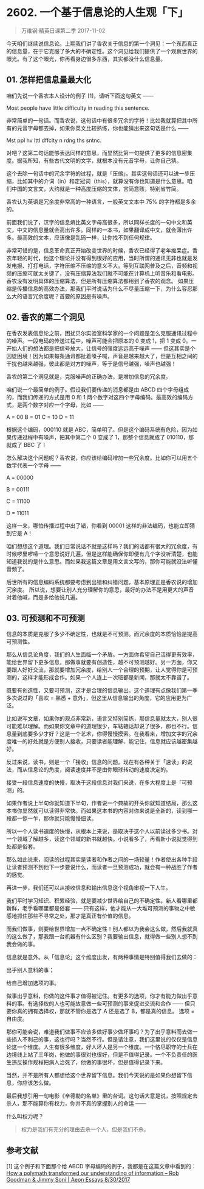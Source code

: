 # 2602. 一个基于信息论的人生观「下」
> 万维钢·精英日课第二季
2017-11-02

今天咱们继续说信息论。上期我们讲了香农关于信息的第一个洞见：一个东西真正的信息量，在于它克服了多大的不确定性。这个洞见给我们提供了一个观察世界的眼光。有了这个眼光，你再看身边很多东西，其实都没什么信息量。

## 01. 怎样把信息量最大化

咱们先说一个香农本人设计的例子 [1]，请听下面这句英文 —— 

Most people have little difficulty in reading this sentence.

非常简单的一句话。而香农说，这句话中有很多冗余的字符！比如我就算把其中所有的元音字母都去掉，如果你英文比较熟练，你也能猜出来这句话是什么 —— 

Mst ppl hv lttl dffclty n rdng ths sntnc.

对吧？这第二句话能够表达同样的意思，而显然比第一句提供了更多的信息密集度。据我所知，有些古代文明的文字，就根本没有元音字母，让你自己猜。

这个去除一句话中的冗余字符的过程，就是「压缩」。其实这句话还可以进一步压缩，比如其中的介词（in）和定冠词（this），就算没有你也知道是什么意思。咱们中国的文言文，大约就是一种高度压缩的文体，言简意赅，特别省竹简。

香农认为英语是冗余度非常高的一种语言，一般英文文本中 75% 的字符都是多余的。

前面我们说了，汉字的信息熵比英文字母高很多，所以同样长度的一句中文和英文，中文的信息量就会高出许多。同样的一本书，如果翻译成中文，就会薄出许多。最高效的文本，应该像是乱码一样，让你找不到任何规律。

非常可惜的是，信息革命真正开始改变世界的时候，香农已经得了老年痴呆症。香农年轻的时代，他这个理论并没有得到很好的应用，当时所谓的通讯无非也就是发发电报、打打电话，字符压缩不压缩的意义不大。等到互联网普及之后，音频和视频的压缩可就太关键了，没有压缩算法我们就不可能在计算机上听音乐和看电影。香农没有发明具体的压缩算法，但是所有压缩算法都用到了香农的观念。
如果压缩是传播信息的高效办法，那我们平时说话为什么不尽量压缩一下，为什么容忍那么大的语言冗余度呢？首要的原因是有噪声。 

## 02. 香农的第二个洞见

在香农发表信息论之前，困扰贝尔实验室科学家的一个问题是怎么克服通讯过程中的噪声。一段电码的传送过程中，噪声可能会把原本的 0 变成 1，把 1 变成 0。一开始人们的想法都是把信号放大，让信号的强度远远高于噪声 —— 但这其实是个囚徒困境！因为如果每条通讯都扯着嗓子喊，声音是越来越大了，但是互相之间的干扰也越来越强，彼此都是对方的噪声，等于是信号越强，噪声也越强！

香农的第二个洞见就是，克服噪声的正确办法，是增加信息的冗余度。

咱们说一个最简单的例子。假设我们要传递的消息都是由 ABCD 四个字母组成的，而我们传递的方式是用 0 和 1 两个数字对这四个字母编码。最高效的编码方式，是两个数字对应一个字母，比如 ——  

A = 00
B = 01
C = 10
D = 11

根据这个编码，000110 就是 ABC，简单明了。但是这个编码系统有危险，因为如果传递过程中有噪声，把其中第二个 0 变成了 1，那整个信息就成了 010110，那就成了 BBC 了！

怎么解决这个问题呢？香农说，你应该给编码增加一些冗余度。比如你可以用五个数字代表一个字母 ——  

A = 00000

B = 00111

C = 11100

D = 11011

这样一来，哪怕传播过程中出了错，你看到 00001 这样的非法编码，也能立即猜到它是 A！

咱们想想这个道理。我们日常说话不就是这样吗？我们的话都有很大的冗余度，有时候啰里啰嗦一个意思说好几遍，但是这样能确保你即便有几个字没听清楚，也能知道我说的是什么意思。而如果我这篇文章是用文言文写的，那你可能就没法听懂音频了。

后世所有的信息编码系统都要考虑到出错和纠错问题，基本原理正是香农说的增加冗余度。 所以说，想要让别人充分理解你的意思，最好的办法不是用更大的声音对着他喊，而是多给他说几遍。 

## 03. 可预测和不可预测

信息的本质是克服了多少不确定性，也就是不可预测。而冗余度的本质恰恰是提高可预测性。

那么从信息论角度，我们的人生面临一个矛盾。一方面你希望自己活得更有效率，能给世界留下更多信息，那做事就要有创造性，越不可预测越好。另一方面，你又要跟人好好交流，那就要增加冗余度，给别人一个合理的预期，让人觉得你是可预测的，这样才能形成合作。如果一个人连上一次班都是新闻，那就太不靠谱了。

既要有创造性，又要可预测，这才是合理的信息输出。这个道理有点像我们第一季多次说过的「喜欢 = 熟悉 + 意外」，但这里从信息输出的角度，它的应用更为广泛。

比如说写文章，如果你的观点非常新，语言又特别简练，那信息量就太大，别人很可能难以理解。而如果你文章中的道理很少，车轱辘话却说了很多，那也不行。信息量到底要多少才好？这是一个艺术，你得慢慢摸索。在我看来，增加文字的冗余度唯一的好处就是方便别人接收，只要读者能理解、能记住，信息就应该越密集越好。

反过来说，读书，则是一个「接收」信息的问题。现在有各种关于「速读」的说法，而从信息论的角度，阅读速度并不是由你眼球转动的速度决定的。

接受一段信息速度的快慢，取决于这段信息对我们来说，在多大程度上是「可预测」的。

如果作者说上半句你就知道下半句，作者说一个典故的开头你就知道结局，那么这本书你显然就可以读得非常快。而如果这本书的内容对你来说是全新的，读到哪一段都一惊一乍，那你就只能慢慢细读。

所以一个人读书速度的快慢，从根本上来说，是取决于这个人以前读过多少书。对一个领域了解越多，读这个领域的新书就越快。小说看多了，再看新小说就觉得到处都是俗套。

那么如此说来，阅读的过程其实是读者和作者之间的一场较量！作者使出各种手段让读者预测不到他下一步要说什么，而读者一旦预测成功，就会有一种战胜了作者的感觉。

再进一步，我们还可以从接收信息和输出信息这个视角审视一下人生。

我们平时学习知识、积累经验，就是要减少世界给自己的不确定性。新人看哪里都新鲜，老手看哪里都是俗套 —— 只有这样，他才能从一大堆可预测的事物之中敏感地抓住那些不寻常之处，那才是真正有价值的信息。

而我们做事，则要给世界增加一点不确定性！别人都以为我会这么做，然后我就真的这么做了，那我跟一台机器有什么区别？我要输出信息，就得做一些别人想不到我会做的事。

信息就是意外。从「信息论」这个维度出发，有两种事情是特别值得我们去做的：

出乎别人意料的事；

给自己增加选项的事。

做事出乎意料，你做的这件事才值得被记住。有更多的选项，你才有能力做出乎意料的事。有选择权的人也可能故意做一些可预测的事来促进交流和合作 —— 但只要你真的拥有选择权，那就不管你是选了 A 还是选了 B，都是真的信息。 选项 = 自由度。

那你可能会说，难道我们做事不应该多做好事少做坏事吗？为了出乎意料而去做一些损人不利己的事，这也行吗？当然不行。但是请注意，我们这里说的仅仅是信息论这一个维度。人生有很多维度，好人坏人是另一个维度。一个恪尽职守的士兵在边境线上站了三年岗，他做的事很对也很好，但是不值得记录。一个不负责任的医生违反操作规程把病人治死了，他做的事很坏，但是值得记录下来。

当然，并不是所有人都想给这个世界留下信息。我们今天说的是如果你想留下信息，你应该怎么做。

最后我想引用一句电影《辛德勒的名单》里的台词。这句话大意是说，按照规定去杀人，那不能算你有权力，你并不真的掌握别人的命运 ——  

什么叫权力呢？ 

> 权力是我们有充分的理由去杀一个人，但是我们不杀。

## 参考文献

[1] 这个例子和下面那个给 ABCD 字母编码的例子，我都是在这篇文章中看到的：[How a polymath transformed our understanding of information – Rob Goodman & Jimmy Soni | Aeon Essays 8/30/2017](https://aeon.co/essays/how-a-polymath-transformed-our-understanding-of-information)



